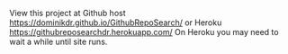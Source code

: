 View this project at Github host https://dominikdr.github.io/GithubRepoSearch/ or
Heroku https://githubreposearchdr.herokuapp.com/ On Heroku you may need to wait a while until site runs.
